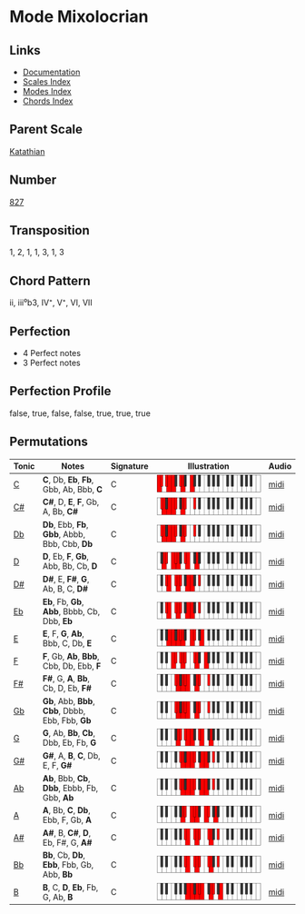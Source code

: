 # Mode Mixolocrian

## Links

- [Documentation](README.md)
- [Scales Index](Scales.md)
- [Modes Index](Modes.md)
- [Chords Index](Chords.md)

## Parent Scale

[Katathian](ScaleKatathian.md)

## Number

[827](https://ianring.com/musictheory/scales/827)

## Transposition

1, 2, 1, 1, 3, 1, 3

## Chord Pattern

ii, iii⁰b3, IV⁺, V⁺, VI, VII

## Perfection

- 4 Perfect notes
- 3 Perfect notes

## Perfection Profile

false, true, false, false, true, true, true

## Permutations

| Tonic | Notes | Signature | Illustration | Audio |
|-------|-------|-----------|--------------|-------|
| [C](ModeCNaturalMixolocrian.md) | **C**, Db, **Eb**, **Fb**, Gbb, Ab, Bbb, **C** | C | ![CNaturalMixolocrian](ModeCNaturalMixolocrian.png) | [midi](https://github.com/edipermadi/music/blob/main/docs/ModeCNaturalMixolocrian.mid?raw=true) |
| [C#](ModeCSharpMixolocrian.md) | **C#**, D, **E**, **F**, Gb, A, Bb, **C#** | C | ![CSharpMixolocrian](ModeCSharpMixolocrian.png) | [midi](https://github.com/edipermadi/music/blob/main/docs/ModeCSharpMixolocrian.mid?raw=true) |
| [Db](ModeDFlatMixolocrian.md) | **Db**, Ebb, **Fb**, **Gbb**, Abbb, Bbb, Cbb, **Db** | C | ![DFlatMixolocrian](ModeDFlatMixolocrian.png) | [midi](https://github.com/edipermadi/music/blob/main/docs/ModeDFlatMixolocrian.mid?raw=true) |
| [D](ModeDNaturalMixolocrian.md) | **D**, Eb, **F**, **Gb**, Abb, Bb, Cb, **D** | C | ![DNaturalMixolocrian](ModeDNaturalMixolocrian.png) | [midi](https://github.com/edipermadi/music/blob/main/docs/ModeDNaturalMixolocrian.mid?raw=true) |
| [D#](ModeDSharpMixolocrian.md) | **D#**, E, **F#**, **G**, Ab, B, C, **D#** | C | ![DSharpMixolocrian](ModeDSharpMixolocrian.png) | [midi](https://github.com/edipermadi/music/blob/main/docs/ModeDSharpMixolocrian.mid?raw=true) |
| [Eb](ModeEFlatMixolocrian.md) | **Eb**, Fb, **Gb**, **Abb**, Bbbb, Cb, Dbb, **Eb** | C | ![EFlatMixolocrian](ModeEFlatMixolocrian.png) | [midi](https://github.com/edipermadi/music/blob/main/docs/ModeEFlatMixolocrian.mid?raw=true) |
| [E](ModeENaturalMixolocrian.md) | **E**, F, **G**, **Ab**, Bbb, C, Db, **E** | C | ![ENaturalMixolocrian](ModeENaturalMixolocrian.png) | [midi](https://github.com/edipermadi/music/blob/main/docs/ModeENaturalMixolocrian.mid?raw=true) |
| [F](ModeFNaturalMixolocrian.md) | **F**, Gb, **Ab**, **Bbb**, Cbb, Db, Ebb, **F** | C | ![FNaturalMixolocrian](ModeFNaturalMixolocrian.png) | [midi](https://github.com/edipermadi/music/blob/main/docs/ModeFNaturalMixolocrian.mid?raw=true) |
| [F#](ModeFSharpMixolocrian.md) | **F#**, G, **A**, **Bb**, Cb, D, Eb, **F#** | C | ![FSharpMixolocrian](ModeFSharpMixolocrian.png) | [midi](https://github.com/edipermadi/music/blob/main/docs/ModeFSharpMixolocrian.mid?raw=true) |
| [Gb](ModeGFlatMixolocrian.md) | **Gb**, Abb, **Bbb**, **Cbb**, Dbbb, Ebb, Fbb, **Gb** | C | ![GFlatMixolocrian](ModeGFlatMixolocrian.png) | [midi](https://github.com/edipermadi/music/blob/main/docs/ModeGFlatMixolocrian.mid?raw=true) |
| [G](ModeGNaturalMixolocrian.md) | **G**, Ab, **Bb**, **Cb**, Dbb, Eb, Fb, **G** | C | ![GNaturalMixolocrian](ModeGNaturalMixolocrian.png) | [midi](https://github.com/edipermadi/music/blob/main/docs/ModeGNaturalMixolocrian.mid?raw=true) |
| [G#](ModeGSharpMixolocrian.md) | **G#**, A, **B**, **C**, Db, E, F, **G#** | C | ![GSharpMixolocrian](ModeGSharpMixolocrian.png) | [midi](https://github.com/edipermadi/music/blob/main/docs/ModeGSharpMixolocrian.mid?raw=true) |
| [Ab](ModeAFlatMixolocrian.md) | **Ab**, Bbb, **Cb**, **Dbb**, Ebbb, Fb, Gbb, **Ab** | C | ![AFlatMixolocrian](ModeAFlatMixolocrian.png) | [midi](https://github.com/edipermadi/music/blob/main/docs/ModeAFlatMixolocrian.mid?raw=true) |
| [A](ModeANaturalMixolocrian.md) | **A**, Bb, **C**, **Db**, Ebb, F, Gb, **A** | C | ![ANaturalMixolocrian](ModeANaturalMixolocrian.png) | [midi](https://github.com/edipermadi/music/blob/main/docs/ModeANaturalMixolocrian.mid?raw=true) |
| [A#](ModeASharpMixolocrian.md) | **A#**, B, **C#**, **D**, Eb, F#, G, **A#** | C | ![ASharpMixolocrian](ModeASharpMixolocrian.png) | [midi](https://github.com/edipermadi/music/blob/main/docs/ModeASharpMixolocrian.mid?raw=true) |
| [Bb](ModeBFlatMixolocrian.md) | **Bb**, Cb, **Db**, **Ebb**, Fbb, Gb, Abb, **Bb** | C | ![BFlatMixolocrian](ModeBFlatMixolocrian.png) | [midi](https://github.com/edipermadi/music/blob/main/docs/ModeBFlatMixolocrian.mid?raw=true) |
| [B](ModeBNaturalMixolocrian.md) | **B**, C, **D**, **Eb**, Fb, G, Ab, **B** | C | ![BNaturalMixolocrian](ModeBNaturalMixolocrian.png) | [midi](https://github.com/edipermadi/music/blob/main/docs/ModeBNaturalMixolocrian.mid?raw=true) |
